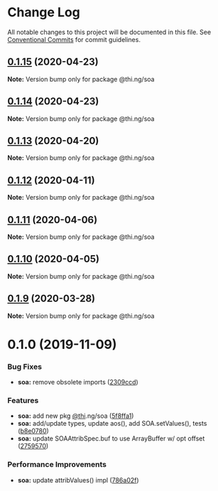 # Change Log

All notable changes to this project will be documented in this file.
See [Conventional Commits](https://conventionalcommits.org) for commit guidelines.

## [0.1.15](https://github.com/thi-ng/umbrella/compare/@thi.ng/soa@0.1.14...@thi.ng/soa@0.1.15) (2020-04-23)

**Note:** Version bump only for package @thi.ng/soa





## [0.1.14](https://github.com/thi-ng/umbrella/compare/@thi.ng/soa@0.1.13...@thi.ng/soa@0.1.14) (2020-04-23)

**Note:** Version bump only for package @thi.ng/soa





## [0.1.13](https://github.com/thi-ng/umbrella/compare/@thi.ng/soa@0.1.12...@thi.ng/soa@0.1.13) (2020-04-20)

**Note:** Version bump only for package @thi.ng/soa





## [0.1.12](https://github.com/thi-ng/umbrella/compare/@thi.ng/soa@0.1.11...@thi.ng/soa@0.1.12) (2020-04-11)

**Note:** Version bump only for package @thi.ng/soa





## [0.1.11](https://github.com/thi-ng/umbrella/compare/@thi.ng/soa@0.1.10...@thi.ng/soa@0.1.11) (2020-04-06)

**Note:** Version bump only for package @thi.ng/soa





## [0.1.10](https://github.com/thi-ng/umbrella/compare/@thi.ng/soa@0.1.9...@thi.ng/soa@0.1.10) (2020-04-05)

**Note:** Version bump only for package @thi.ng/soa





## [0.1.9](https://github.com/thi-ng/umbrella/compare/@thi.ng/soa@0.1.8...@thi.ng/soa@0.1.9) (2020-03-28)

**Note:** Version bump only for package @thi.ng/soa





# 0.1.0 (2019-11-09)

### Bug Fixes

* **soa:** remove obsolete imports ([2309ccd](https://github.com/thi-ng/umbrella/commit/2309ccd6e581b6f385f4a2720fd2ad5cfb8a0d79))

### Features

* **soa:** add new pkg [@thi](https://github.com/thi).ng/soa ([5f8ffa1](https://github.com/thi-ng/umbrella/commit/5f8ffa175fabc4518f6b931c8c57473ea8ab1a74))
* **soa:** add/update types, update aos(), add SOA.setValues(), tests ([b8e0780](https://github.com/thi-ng/umbrella/commit/b8e07806427041a7ef3413ca47357e3360f6a4c8))
* **soa:** update SOAAttribSpec.buf to use ArrayBuffer w/ opt offset ([2759570](https://github.com/thi-ng/umbrella/commit/27595700ce0df21258dad58e18abf98b8ddb7c30))

### Performance Improvements

* **soa:** update attribValues() impl ([786a02f](https://github.com/thi-ng/umbrella/commit/786a02f66fd0f50e678f3eb048964fadf293db3f))
